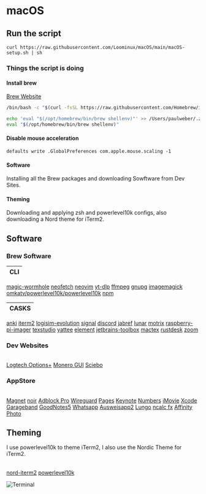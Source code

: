 # macOS

## Run the script

`curl https://raw.githubusercontent.com/Loominux/macOS/main/macOS-setup.sh | sh`

### Things the script is doing

#### Install brew

[Brew Website](https://brew.sh)

```sh
/bin/bash -c "$(curl -fsSL https://raw.githubusercontent.com/Homebrew/install/HEAD/install.sh)"

echo 'eval "$(/opt/homebrew/bin/brew shellenv)"' >> /Users/paulweber/.zprofile
eval "$(/opt/homebrew/bin/brew shellenv)"
```

#### Disable mouse acceleration
`defaults write .GlobalPreferences com.apple.mouse.scaling -1`

#### Software
Installing all the Brew packages and downloading Sowftware from Dev Sites.

#### Theming
Downloading and applying zsh and powerlevel10k configs, also downloading a Nord theme for iTerm2.


## Software

### Brew Software
|CLI|
|:---:|
[magic-wormhole](https://github.com/magic-wormhole/magic-wormhole)
[neofetch](https://github.com/dylanaraps/neofetch)
[neovim](https://neovim.io)
[yt-dlp](https://github.com/yt-dlp/yt-dlp)
[ffmpeg](https://ffmpeg.org)
[gnupg](https://gnupg.org)
[imagemagick](https://imagemagick.org)
[omkatv/powerlevel10k/powerlevel10k](https://github.com/romkatv/powerlevel10k)
[npm](https://www.npmjs.com)

|CASKS|
|:---:|
[anki](https://apps.ankiweb.net)
[iterm2](https://iterm2.com)
[logisim-evolution](https://github.com/logisim-evolution/logisim-evolution)
[signal](https://www.signal.org/de/)
[discord](https://discord.com)
[jabref](https://www.jabref.org)
[lunar](https://lunar.fyi)
[motrix](https://motrix.app)
[raspberry-pi-imager](https://www.raspberrypi.com/software/)
[texstudio](https://texstudio.org)
[yattee](https://github.com/yattee/yattee)
[element](https://element.io)
[jetbrains-toolbox](https://www.jetbrains.com/toolbox-app/)
[mactex](https://www.tug.org/mactex/)
[rustdesk](https://rustdesk.com)
[zoom](https://zoom.us)

### Dev Websites
||
|:---:|
[Logtech Options+](https://www.logitech.com/en-us/software/logi-options-plus.html)
[Monero GUI](https://www.getmonero.org/downloads/)
[Sciebo](https://hochschulcloud.nrw)

### AppStore
||
|:---:|
[Magnet](https://apps.apple.com/de/app/magnet/id441258766?mt=12)
[noir](https://apps.apple.com/de/app/noir-dark-mode-for-safari/id1592917505?mt=12)
[Adblock Pro](https://apps.apple.com/de/app/adblock-pro-safari-erweiterung/id1018301773)
[Wireguard](https://apps.apple.com/de/app/wireguard/id1451685025?mt=12)
[Pages](https://apps.apple.com/de/app/pages/id409201541?mt=12)
[Keynote](https://apps.apple.com/de/app/keynote/id409183694?mt=12)
[Numbers](https://apps.apple.com/de/app/numbers/id409203825?mt=12)
[iMovie](https://apps.apple.com/de/app/imovie/id408981434?mt=12)
[Xcode](https://apps.apple.com/de/app/xcode/id497799835?mt=12)
[Garageband](https://apps.apple.com/de/app/garageband/id682658836?mt=12)
[GoodNotes5](https://apps.apple.com/de/app/goodnotes-5/id1444383602)
[Whatsapp](https://apps.apple.com/de/app/whatsapp-desktop/id1147396723?mt=12)
[Ausweisapp2](https://apps.apple.com/de/app/ausweisapp2/id948660805)
[Lungo](https://apps.apple.com/de/app/lungo/id1263070803?mt=12)
[ncalc fx](https://apps.apple.com/de/app/ncalc-taschenrechner-plus/id1449106995)
[Affinity Photo](https://apps.apple.com/de/app/affinity-photo/id824183456?mt=12)

## Theming
I use powerlevel10k to theme iTerm2, I also use the Nordic Theme for iTerm2.

| |
|:---:|
[nord-iterm2](https://github.com/arcticicestudio/nord-iterm2)
[powerlevel10k](https://github.com/romkatv/powerlevel10k)

![Terminal](https://user-images.githubusercontent.com/115210873/198879694-5e458251-2b31-4866-8c1a-10bc77586d02.png)
